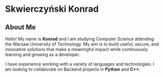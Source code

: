 # Skwierczyński Konrad



## About Me
Hello! My name is **Konrad** and I am studying Computer Science attending the Warsaw University of Technology. My aim is to build useful, secure, and innovative solutions that make a meaningful impact while continuously learning and growing as a developer. <br>


I have experience working with a variety of languages and technologies. I am looking to collaborate on Backend projects in **Python** and **C++**.
